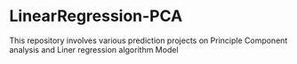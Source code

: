 # LinearRegression-PCA
This repository involves various prediction projects on Principle Component analysis and Liner regression algorithm Model 
